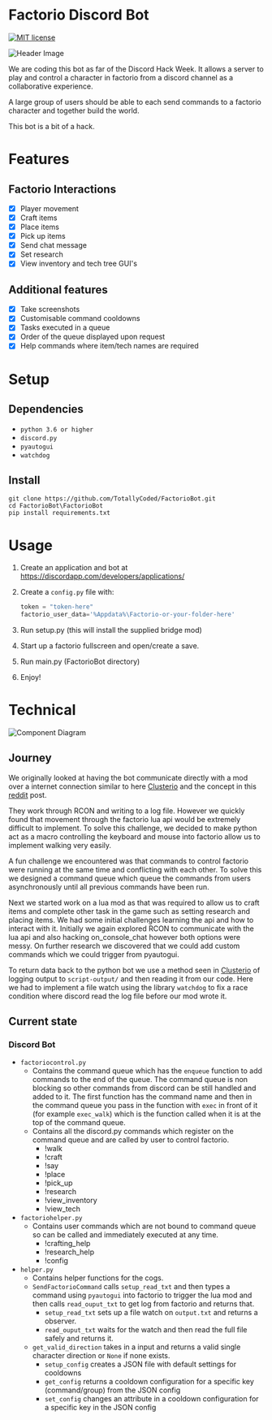 # Factorio Discord Bot

[![MIT license](https://img.shields.io/badge/License-MIT-blue.svg)](https://lbesson.mit-license.org/)

![Header Image][header-image.png]


We are coding this bot as far of the Discord Hack Week. It allows a server to play and control a character in factorio from a discord channel as a collaborative experience. 

A large group of users should be able to each send commands to a factorio character and together build the world.

This bot is a bit of a hack.

# Features
## Factorio Interactions
- [x] Player movement
- [x] Craft items
- [x] Place items
- [x] Pick up items
- [x] Send chat message
- [x] Set research
- [x] View inventory and tech tree GUI's 
## Additional features
- [x] Take screenshots  
- [x] Customisable command cooldowns
- [x] Tasks executed in a queue
- [x] Order of the queue displayed upon request
- [x] Help commands where item/tech names are required
    
# Setup
## Dependencies
- `python 3.6 or higher`
- `discord.py`
- `pyautogui`
- `watchdog`

## Install
```commandline
git clone https://github.com/TotallyCoded/FactorioBot.git
cd FactorioBot\FactorioBot
pip install requirements.txt
```

# Usage
1. Create an application and bot at https://discordapp.com/developers/applications/
2. Create a `config.py` file with:

    ```py
    token = "token-here"
    factorio_user_data='%Appdata%\Factorio-or-your-folder-here'
    ```
3. Run setup.py (this will install the supplied bridge mod)
4. Start up a factorio fullscreen and open/create a save.
5. Run main.py (FactorioBot directory)
6. Enjoy!

# Technical
![Component Diagram][technical-diagram.png]

## Journey
We originally looked at having the bot communicate directly with a mod over a internet connection similar to here [Clusterio](https://github.com/Danielv123/factorioClusterio) and the concept in this [reddit](https://www.reddit.com/r/factorio/comments/5g3qiz/modding_how_to_make_internet_connected_mods_like/) post.

They work through RCON and writing to a log file. 
However we quickly found that movement through the factorio lua api would be extremely difficult to implement. To solve this challenge, we decided to make python act as a macro controlling the keyboard and mouse into factorio allow us to implement walking very easily.

A fun challenge we encountered was that commands to control factorio were running at the same time and conflicting with each other. To solve this we designed a command queue which queue the commands from users asynchronously until all previous commands have been run.

Next we started work on a lua mod as that was required to allow us to craft items and complete other task in the game such as setting research and placing items. We had some initial challenges learning the api and how to interact with it. Initially we again explored RCON to communicate with the lua api and also hacking on_console_chat however both options were messy. On further research we discovered that we could add custom commands which we could trigger from pyautogui.  

To return data back to the python bot we use a method seen in [Clusterio](https://github.com/Danielv123/factorioClusterio) of logging output to `script-output/` and then reading it from our code. Here we had to implement a file watch using the library `watchdog` to fix a race condition where discord read the log file before our mod wrote it.

## Current state
### Discord Bot
* `factoriocontrol.py`
    * Contains the command queue which has the `enqueue` function to add commands to the end of the queue. The command queue is non blocking so other commands from discord can be still handled and added to it. The first function has the command name and then in the command queue you pass in the function with `exec` in front of it (for example `exec_walk`) which is the function called when it is at the top of the command queue.
    * Contains all the discord.py commands which register on the command queue and are called by user to control factorio.
        * !walk
        * !craft
        * !say
        * !place
        * !pick_up
        * !research
        * !view_inventory
        * !view_tech
* `factoriohelper.py`
    * Contains user commands which are not bound to command queue so can be called and immediately executed at any time.
        * !crafting_help
        * !research_help
        * !config
* `helper.py`
    * Contains helper functions for the cogs.
    * `SendFactorioCommand` calls `setup_read_txt` and then types a command using `pyautogui` into factorio to trigger the lua mod and then calls `read_ouput_txt` to get log from factorio and returns that.
        * `setup_read_txt` sets up a file watch on `output.txt` and returns a observer.
        * `read_ouput_txt` waits for the watch and then read the full file safely and returns it.
    * `get_valid_direction` takes in a input and returns a valid single character direction or `None` if none exists.
      * `setup_config` creates a JSON file with default settings for cooldowns
      * `get_config` returns a cooldown configuration for a specific key (command/group) from the JSON config
      * `set_config` changes an attribute in a cooldown configuration for a specific key in the JSON config
     

[header-image.png]: https://cdn.discordapp.com/attachments/407617128112324629/594294628031922192/bot_banner.png
[technical-diagram.png]: https://i.imgur.com/cyJ808U.png



